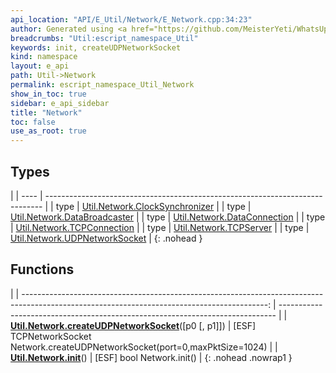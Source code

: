 ```yaml
---
api_location: "API/E_Util/Network/E_Network.cpp:34:23"
author: Generated using <a href="https://github.com/MeisterYeti/WhatsUpDoc">WhatsUpDoc</a>
breadcrumbs: "Util:escript_namespace_Util"
keywords: init, createUDPNetworkSocket
kind: namespace
layout: e_api
path: Util->Network
permalink: escript_namespace_Util_Network
show_in_toc: true
sidebar: e_api_sidebar
title: "Network"
toc: false
use_as_root: true
---
```


## Types

|
| ---- | ----------------------------------------------------------------------------- | 
| type | [Util.Network.ClockSynchronizer](escript_type_Util_Network_ClockSynchronizer) | 
| type | [Util.Network.DataBroadcaster](escript_type_Util_Network_DataBroadcaster)     | 
| type | [Util.Network.DataConnection](escript_type_Util_Network_DataConnection)       | 
| type | [Util.Network.TCPConnection](escript_type_Util_Network_TCPConnection)         | 
| type | [Util.Network.TCPServer](escript_type_Util_Network_TCPServer)                 | 
| type | [Util.Network.UDPNetworkSocket](escript_type_Util_Network_UDPNetworkSocket)   | 
{: .nohead }

## Functions

|
| -------------------------------------------------------------------------------------------------------------------------------------------: | ----------------------------------------------------------------------------- | 
| **[Util.Network.createUDPNetworkSocket](namespaceUtil_1_1Network#namespaceUtil_1_1Network_1a01ef563fdb6fff39910f97003e8df4bf)**([p0 [, p1]]) | [ESF] TCPNetworkSocket Network.createUDPNetworkSocket(port=0,maxPktSize=1024) | 
| **[Util.Network.init](namespaceUtil_1_1Network#namespaceUtil_1_1Network_1ad27628ffd731f7e9cf0f58ed64647478)**()                              | [ESF] bool Network.init()                                                     | 
{: .nohead .nowrap1 }

